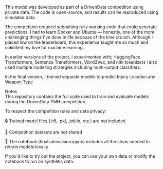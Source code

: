 This model was developed as part of a DrivenData competition using private data. The code is open-source, and results can be reproduced using simulated data.

The competition required submitting fully working code that could generate predictions. I had to learn Docker and Ubuntu — honestly, one of the more challenging things I've done in life because of the time crunch. Although I placed low on the leaderboard, this experience taught me so much and solidified my love for machine learning.

In earlier versions of the project, I experimented with; HuggingFace Transformers, Sentence Transformers, Word2Vec, and nltk tokenizers
I also used multiple modeling strategies including multi-output classifiers.

In the final version, I trained separate models to predict Injury Location and Weapon Type

Notes  
This repository contains the full code used to train and evaluate models during the DrivenData YMH competition.

To respect the competition rules and data privacy:

🔒 Trained model files (.h5, .pkl, .joblib, etc.) are not included

📁 Competition datasets are not shared

🧠 The notebook (finalsubmission.ipynb) includes all the steps needed to retrain models locally

If you'd like to try out the project, you can use your own data or modify the notebook to run on synthetic data.
